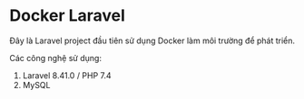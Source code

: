# Docker Laravel

Đây là Laravel project đầu tiên sử dụng Docker làm môi trường để phát triển.

Các công nghệ sử dụng: 
1. Laravel 8.41.0 / PHP 7.4
2. MySQL
